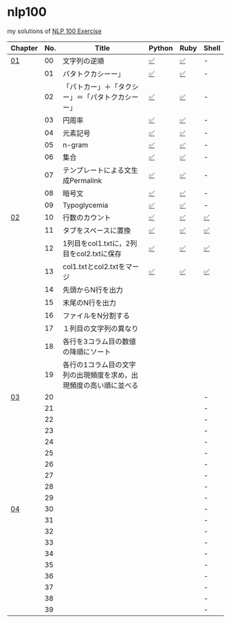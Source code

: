 # nlp100
my solutions of [NLP 100 Exercise](https://nlp100.github.io/ja/)

|Chapter|No.|Title|Python|Ruby|Shell|
|---|---|---|---|---|---|
|[01](https://nlp100.github.io/ja/ch01.html)|00|文字列の逆順|[✅](./ch01/ch01_00.py)|[✅](./ch01/ch01_00.rb)|-|
||01|パタトクカシーー」|[✅](./ch01/ch01_01.py)|[✅](./ch01/ch01_01.rb)|-|
||02|「パトカー」＋「タクシー」＝「パタトクカシーー」|[✅](./ch01/ch01_02.py)|[✅](./ch01/ch01_02.rb)|-|
||03|円周率|[✅](./ch01/ch01_03.py)|[✅](./ch01/ch01_03.rb)|-|
||04|元素記号|[✅](./ch01/ch01_04.py)|[✅](./ch01/ch01_04.rb)|-|
||05|n-gram|[✅](./ch01/ch01_05.py)|[✅](./ch01/ch01_05.rb)|-|
||06|集合|[✅](./ch01/ch01_06.py)|[✅](./ch01/ch01_06.rb)|-|
||07|テンプレートによる文生成Permalink|[✅](./ch01/ch01_07.py)|[✅](./ch01/ch01_07.rb)|-|
||08|暗号文|[✅](./ch01/ch01_08.py)|[✅](./ch01/ch01_08.rb)|-|
||09|Typoglycemia|[✅](./ch01/ch01_09.py)|[✅](./ch01/ch01_09.rb)|-|
|[02](https://nlp100.github.io/ja/ch02.html)|10|行数のカウント|[✅](./ch02/ch02_10.py)|[✅](./ch02/ch02_10.rb)|[✅](./ch02/ch01_10.sh)|
||11|タブをスペースに置換|[✅](./ch02/ch02_11.py)|[✅](./ch02/ch02_11.rb)|[✅](./ch02/ch02_11.sh)|
||12|1列目をcol1.txtに，2列目をcol2.txtに保存|[✅](./ch02/ch02_12.py)|[✅](./ch02/ch02_12.rb)|[✅](./ch02/ch02_12.sh)|
||13|col1.txtとcol2.txtをマージ|[✅](./ch02/ch02_13.py)|[✅](./ch02/ch02_13.rb)|[✅](./ch02/ch02_13.sh)|
||14|先頭からN行を出力||||
||15|末尾のN行を出力||||
||16|ファイルをN分割する||||
||17|１列目の文字列の異なり||||
||18|各行を3コラム目の数値の降順にソート||||
||19|各行の1コラム目の文字列の出現頻度を求め，出現頻度の高い順に並べる||||
|[03](https://nlp100.github.io/ja/ch03.html)|20||||-|
||21||||-|
||22||||-|
||23||||-|
||24||||-|
||25||||-|
||26||||-|
||27||||-|
||28||||-|
||29||||-|
|[04](https://nlp100.github.io/ja/ch04.html)|30||||-|
||31||||-|
||32||||-|
||33||||-|
||34||||-|
||35||||-|
||36||||-|
||37||||-|
||38||||-|
||39||||-|
